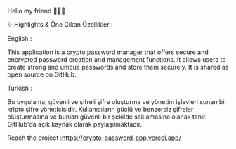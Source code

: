 
Hello my friend 🧑🏻‍💻

✨ Highlights & Öne Çıkan Özellikler :

English :

This application is a crypto password manager that offers secure and encrypted password creation and management functions. It allows users to create strong and unique passwords and store them securely. It is shared as open source on GitHub.

Turkish :

Bu uygulama, güvenli ve şifreli şifre oluşturma ve yönetim işlevleri sunan bir kripto şifre yöneticisidir. Kullanıcıların güçlü ve benzersiz şifreler oluşturmasına ve bunları güvenli bir şekilde saklamasına olanak tanır. GitHub'da açık kaynak olarak paylaşılmaktadır.

Reach the project :https://crypto-password-app.vercel.app/
